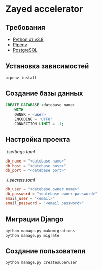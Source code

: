 # Zayed accelerator

## Требования

* [Python от v3.8](https://www.python.org/downloads/)
* [Pipenv](https://github.com/pypa/pipenv)
* [PostgreSQL](https://www.postgresql.org/download/)

## Установка зависимостей

```bash
pipenv install
```

## Создание базы данных

```sql
CREATE DATABASE <datebase name>
    WITH 
    OWNER = <user>
    ENCODING = 'UTF8'
    CONNECTION LIMIT = -1;
```

## Настройка проекта

./*settings.toml*

```toml
db_name = "<datebase name>"
db_host = "<datebase host>"
db_port = "<datebase port>"
```

./*.secrets.toml*

```toml
db_user = "<datebase owner name>"
db_password = "<datebase owner password>"
email_user = "<email>"
email_password = "<email password>"
```

## Миграции Django

```bash
python manage.py makemigrations
python manage.py migrate
```

## Создание пользователя

```bash
python manage.py createsuperuser
```
